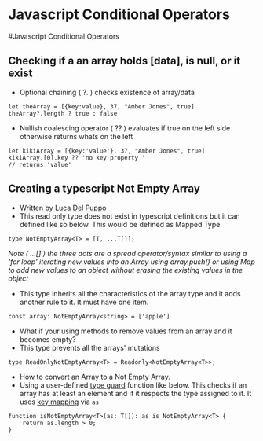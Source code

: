# Javascript Conditional Operators
#Javascript Conditional Operators

## Checking if a an array holds [data], is null, or it exist
- Optional chaining ( ?. ) checks existence of array/data
``` 
let theArray = [{key:value}, 37, "Amber Jones", true]
theArray?.length ? true : false
```
- Nullish coalescing operator ( ?? ) evaluates if true on the left side otherwise returns whats on the left
```
let kikiArray = [{key:'value'}, 37, "Amber Jones", true]
kikiArray.[0].key ?? 'no key property '
// returns 'value'
```

## Creating a typescript Not Empty Array 
- [Written by Luca Del Puppo](https://dev.to/this-is-learning/typescript-readonlynotemptyarray-2id7)
- This read only type does not exist in typescript definitions but it can defined like so below. This would be defined as Mapped Type. 
```
type NotEmptyArray<T> = [T, ...T[]];
```
*Note ( ...[] ) the three dots are a spread operator/syntax similar to using a 'for loop' iterating new values into an Array using array.push() or using Map to add new values to an object without erasing the existing values in the object*

- This type inherits all the characteristics of the array type and it adds another rule to it. It must have one item.
```
const array: NotEmptyArray<string> = ['apple']
```

- What if your using methods to remove values from an array and it becomes empty?
- This type prevents all the arrays' mutations 
```
type ReadOnlyNotEmptyArray<T> = Readonly<NotEmptyArray<T>>;
```

- How to convert an Array to a Not Empty Array. 
- Using a user-defined [type guard](https://www.typescriptlang.org/docs/handbook/advanced-types.html) function like below. This checks if an array has at least an element and if it respects the type assigned to it. It uses [key mapping](https://www.typescriptlang.org/docs/handbook/2/mapped-types.html#key-remapping-via-as) via `as` 
```
function isNotEmptyArray<T>(as: T[]): as is NotEmptyArray<T> {
	return as.length > 0;
}
```